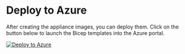# Deploy to Azure

After creating the appliance images, you can deploy them.
Click on the button below to launch the Bicep templates into the Azure portal.

[![Deploy to Azure](https://aka.ms/deploytoazurebutton)](https://portal.azure.com/#create/Microsoft.Template/uri/https%3A%2F%2Fraw.githubusercontent.com%2Fmbrightcpacket%2Fcautious-octo-adventure%2Fmain%2Fmain.json/createUIDefinitionUri/https%3A%2F%2Fraw.githubusercontent.com%2Fmbrightcpacket%2Fcautious-octo-adventure%2Fmain%2FcreateUIDefinition.json)
